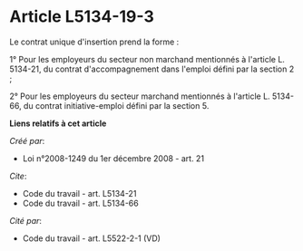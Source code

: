 # Article L5134-19-3

Le contrat unique d'insertion prend la forme : 

1° Pour les employeurs du secteur non marchand mentionnés à l'article L. 5134-21, du contrat d'accompagnement dans l'emploi
défini par la section 2 ; 

2° Pour les employeurs du secteur marchand mentionnés à l'article L. 5134-66, du contrat initiative-emploi défini par la
section 5.

**Liens relatifs à cet article**

_Créé par_:

  - Loi n°2008-1249 du 1er décembre 2008 - art. 21

_Cite_:

  - Code du travail - art. L5134-21
  - Code du travail - art. L5134-66

_Cité par_:

  - Code du travail - art. L5522-2-1 (VD)
